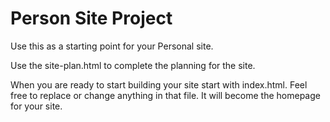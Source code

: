 # Person Site Project

Use this as a starting point for your Personal site.

Use the site-plan.html to complete the planning for the site.

When you are ready to start building your site start with index.html. Feel free to replace or change anything in that file. It will become the homepage for your site.
